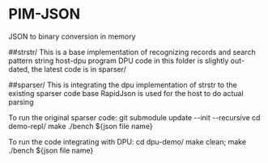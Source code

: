 # PIM-JSON
JSON to binary conversion in memory

##strstr/
This is a base implementation of recognizing records and search pattern string host-dpu program
DPU code in this folder is slightly out-dated, the latest code is in sparser/

##sparser/
This is integrating the dpu implementation of strstr to the existing sparser code base
RapidJson is used for the host to do actual parsing

To run the original sparser code:
git submodule update --init --recursive
cd demo-repl/
make 
./bench ${json file name}

To run the code integrating with DPU:
cd dpu-demo/
make clean; make
./bench ${json file name}